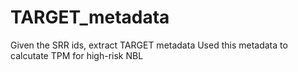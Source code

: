 # TARGET_metadata
Given the SRR ids, extract TARGET metadata
Used this metadata to calcutate TPM for high-risk NBL
